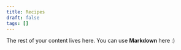 ```yaml
---
title: Recipes
draft: false
tags: []
---
```

 
The rest of your content lives here. You can use **Markdown** here :)